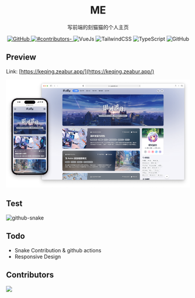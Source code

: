 <h1 align="center">ME</h1>
<p align="center">写前端的刻猫猫的个人主页</b></p>
<p align="center">
  <a href="https://github.com/keqing77/fe-interview/LICENSE">
    <img alt="GitHub" src="https://img.shields.io/github/license/misitebao/yakia"/>
  </a>
  <a href="https://github.com/keqing77/fe-interview/LICENSE">
    <img alt="#contributors-" src="https://img.shields.io/badge/all_contributors-1-orange.svg?style=flat-square"/>
  </a>
  <img height="20" src="https://img.shields.io/badge/react-%2335495e.svg?style=for-the-badge&logo=react&logoColor=%234FC08D" alt="VueJs" />
  <img height="20" src="https://img.shields.io/badge/tailwindcss-%2338B2AC.svg?style=for-the-badge&logo=tailwind-css&logoColor=white" alt="TailwindCSS" />
  <img height="20" src="https://img.shields.io/badge/typescript-%23007ACC.svg?style=for-the-badge&logo=typescript&logoColor=white" alt="TypeScript" />
  <img height="20" src="https://img.shields.io/badge/github-%23121011.svg?style=for-the-badge&logo=github&logoColor=white" alt="GitHub" />
  <br/>
</p>

## Preview

Link: [https://keqing.zeabur.app/](https://keqing.zeabur.app/)

<img  src="src/assets/preview.png" alt="preview" />


## Test

<picture>
  <source media="(prefers-color-scheme: dark)" srcset="github-snake-dark.svg" />
  <source media="(prefers-color-scheme: light)" srcset="github-snake.svg" />
  <img alt="github-snake" src="github-snake.svg" />
</picture>

<!-- Made with https://platane.me/snk/ -->

## Todo

- Snake Contribution & github actions
- Responsive Design

## Contributors

<a href="https://github.com/keqing77/me/graphs/contributors">
  <img src="https://contrib.rocks/image?repo=keqing77/me" />
</a>

<!-- Made with https://contrib.rocks/ -->
